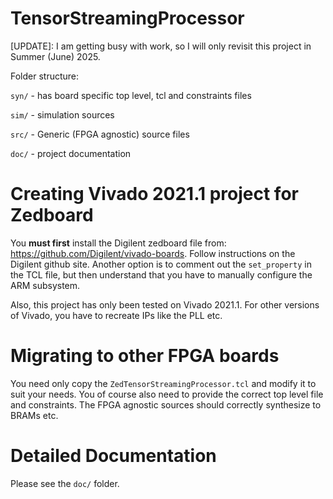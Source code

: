 # TensorStreamingProcessor

[UPDATE]:  I am getting busy with work, so I will only revisit this project in Summer (June) 2025.

Folder structure:

`syn/` - has board specific top level, tcl and constraints files

`sim/` - simulation sources

`src/` - Generic (FPGA agnostic) source files

`doc/` - project documentation

# Creating Vivado 2021.1 project for Zedboard

You **must first** install the Digilent zedboard file from: https://github.com/Digilent/vivado-boards.  Follow instructions
on the Digilent github site.  Another option is to comment out the `set_property` in the TCL file, but then understand
that you have to manually configure the ARM subsystem.

Also, this project has only been tested on Vivado 2021.1.  For other versions of Vivado, you have to recreate IPs like the PLL
etc.

# Migrating to other FPGA boards

You need only copy the `ZedTensorStreamingProcessor.tcl` and modify it to suit your needs.  You of course also need to provide
the correct top level file and constraints.  The FPGA agnostic sources should correctly synthesize to BRAMs etc.

# Detailed Documentation

Please see the `doc/` folder.




